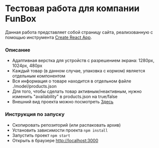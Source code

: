 # Тестовая работа для компании FunBox

Данная работа представляет собой страницу сайта, реализованную с помощью инструмента [Create React App](https://create-react-app.dev/).

### Описание

- Адаптивная верстка для устройств с разрешением экрана: 1280px, 1024px, 480px
- Каждый товар (в данном случае, упаковка с кормом) является отдельным компонентом
- Вся информация о товаре находится в отдельном файле ./model/products.json
- Для того, чтобы сделать товар активным/неактивным, нужно изменить "availability" в products.json на true/false
- Внешний вид проекта можно посмотреть [Здесь](https://heartfelt-alpaca-d6d8ea.netlify.app)

### Инструкция по запуску

- Скопировать репозиторий (или распаковать архив)
- Установить зависимости проекта `npm install`
- Запустить проект `npm start`
- Открыть в браузере [http://localhost:3000](http://localhost:3000)